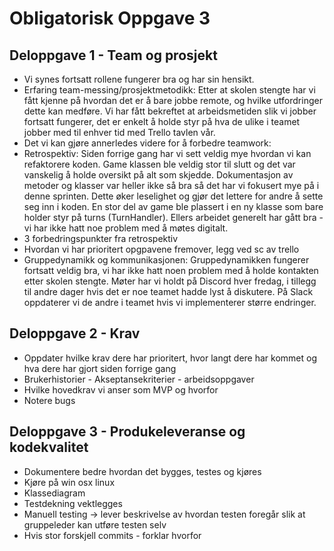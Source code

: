 # Obligatorisk Oppgave 3

## Deloppgave 1 - Team og prosjekt
*   Vi synes fortsatt rollene fungerer bra og har sin hensikt.
*   Erfaring team-messing/prosjektmetodikk: Etter at skolen stengte har vi fått kjenne på hvordan det er å bare jobbe remote,
og hvilke utfordringer dette kan medføre. Vi har fått bekreftet at arbeidsmetiden slik vi jobber fortsatt fungerer, det er 
enkelt å holde styr på hva de ulike i teamet jobber med til enhver tid med Trello tavlen vår.
*   Det vi kan gjøre annerledes videre for å forbedre teamwork:
*   Retrospektiv: Siden forrige gang har vi sett veldig mye hvordan vi kan refaktorere koden. Game klassen ble veldig stor til slutt
og det var vanskelig å holde oversikt på alt som skjedde. Dokumentasjon av metoder og klasser var heller ikke så bra så det har
vi fokusert mye på i denne sprinten. Dette øker leselighet og gjør det lettere for andre å sette seg inn i koden. En stor del av game ble plassert
i en ny klasse som bare holder styr på turns (TurnHandler). Ellers arbeidet generelt har gått bra - vi har ikke hatt noe problem
med å møtes digitalt.
*   3 forbedringspunkter fra retrospektiv
*   Hvordan vi har prioritert opgpavene fremover, legg ved sc av trello
*   Gruppedynamikk og kommunikasjonen: Gruppedynamikken fungerer fortsatt veldig bra, vi har ikke hatt noen problem med å holde
kontakten etter skolen stengte. Møter har vi holdt på Discord hver fredag, i tillegg til andre dager hvis det er noe teamet hadde lyst å diskutere.
På Slack oppdaterer vi de andre i teamet hvis vi implementerer større endringer.

## Deloppgave 2 - Krav
*   Oppdater hvilke krav dere har prioritert, hvor langt dere har kommet og hva dere har gjort siden forrige gang
*   Brukerhistorier - Akseptansekriterier - arbeidsoppgaver
*   Hvilke hovedkrav vi anser som MVP og hvorfor
*   Notere bugs

## Deloppgave 3 - Produkeleveranse og kodekvalitet
*   Dokumentere bedre hvordan det bygges, testes og kjøres
*   Kjøre på win osx linux
*   Klassediagram
*   Testdekning vektlegges
*   Manuell testing -> lever beskrivelse av hvordan testen foregår slik at gruppeleder kan utføre testen selv
*   Hvis stor forskjell commits - forklar hvorfor